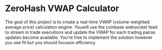 # ZeroHash VWAP Calculator

The goal of this project is to create a real-time VWAP (volume-weighted average price) calculation engine. Youwill use the coinbase websocket feed to stream in trade executions and update the VWAP for each trading pairas updates become available. You’re free to implement the solution however you see fit but you should focuson efficiency